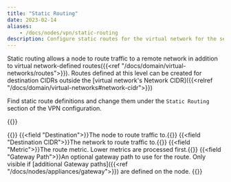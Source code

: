 ```yaml
---
title: "Static Routing"
date: 2023-02-14
aliases: 
    - /docs/nodes/vpn/static-routing
description: Configure static routes for the virtual network for the selected node or cluster
---
```


Static routing allows a node to route traffic to a remote network in addition to virtual network-defined routes({{<ref "/docs/domain/virtual-networks/routes">}}). Routes defined at this level can be created for destination CIDRs outside the [virtual network's Network CIDR]({{<relref "/docs/domain/virtual-networks#network-cidr">}})

Find static route definitions and change them under the `Static Routing` section of the VPN configuration.

{{<tgimg src="add-modal.png" caption="Add Route dialog" >}}

{{<fields>}}
{{<field "Destination">}}The node to route traffic to.{{</field>}}
{{<field "Destination CIDR">}}The network to route traffic to.{{</field>}}
{{<field "Metric">}}The route metric. Lower metrics are processed first.{{</field>}}
{{<field "Gateway Path">}}An optional gateway path to use for the route. Only visible if [additional Gateway paths]({{<ref "/docs/nodes/appliances/gateway">}}) are defined on the node. {{</field>}} 
